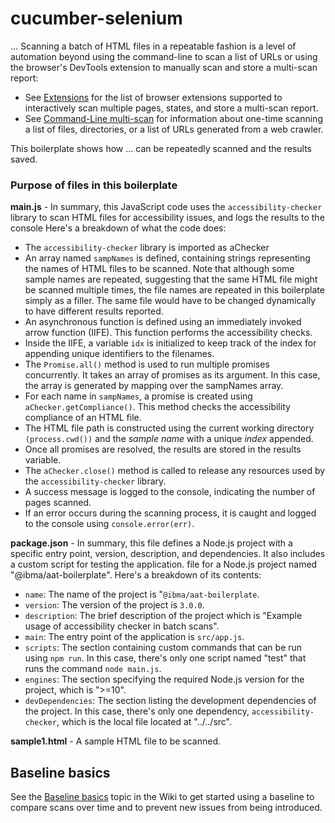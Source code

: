 # cucumber-selenium


... Scanning a batch of HTML files in a repeatable fashion is a level of automation beyond using the command-line to scan a list of URLs or using the browser's DevTools extension to manually scan and store a multi-scan report:
- See [Extensions](https://github.com/IBMa/equal-access/wiki#extensions) for the list of browser extensions supported to interactively scan multiple pages, states, and store a multi-scan report.
- See [Command-Line multi-scan](https://github.com/IBMa/equal-access/wiki#scanning-multiple-pages) for information about one-time scanning a list of files, directories, or a list of URLs generated from a web crawler.

This boilerplate shows how ... can be repeatedly scanned and the results saved.

### Purpose of files in this boilerplate

**main.js** - In summary, this JavaScript code uses the `accessibility-checker` library to scan HTML files for accessibility issues,
and logs the results to the console
Here's a breakdown of what the code does:

- The `accessibility-checker` library is imported as aChecker
- An array named `sampNames` is defined, containing strings representing the names of HTML files to be scanned. Note that although some sample names are repeated, suggesting that the same HTML file might be scanned multiple times, the file names are repeated in this boilerplate simply as a filler. The same file would have to be changed dynamically to have different results reported.
- An asynchronous function is defined using an immediately invoked arrow function (IIFE). This function performs the accessibility checks.
- Inside the IIFE, a variable `idx` is initialized to keep track of the index for appending unique identifiers to the filenames.
- The `Promise.all()` method is used to run multiple promises concurrently. It takes an array of promises as its argument. In this case, the array is generated by mapping over the sampNames array.
- For each name in `sampNames`, a promise is created using `aChecker.getCompliance()`. This method checks the accessibility compliance of an HTML file.
- The HTML file path is constructed using the current working directory `(process.cwd())` and the _sample name_ with a unique _index_ appended.
- Once all promises are resolved, the results are stored in the results variable.
- The `aChecker.close()` method is called to release any resources used by the `accessibility-checker` library.
- A success message is logged to the console, indicating the number of pages scanned.
- If an error occurs during the scanning process, it is caught and logged to the console using `console.error(err)`.

**package.json** - In summary, this file defines a Node.js project with a specific entry point, version, description, and dependencies. It also includes a custom script for testing the application. 
 file for a Node.js project named "@ibma/aat-boilerplate". Here's a breakdown of its contents:
- `name`: The name of the project is "`@ibma/aat-boilerplate`.
- `version`: The version of the project is `3.0.0`.
- `description`: The brief description of the project which is "Example usage of accessibility checker in batch scans".
- `main`: The entry point of the application is `src/app.js`.
- `scripts`: The section containing custom commands that can be run using `npm run`. In this case, there's only one script named "test" that runs the command `node main.js`.
- `engines`: The section specifying the required Node.js version for the project, which is ">=10".
- `devDependencies`: The section listing the development dependencies of the project. In this case, there's only one dependency, `accessibility-checker`, which is the local file located at "../../src".

**sample1.html** - A sample HTML file to be scanned. 

## Baseline basics

See the [Baseline basics](https://github.com/IBMa/equal-access/wiki#baseline-basics) topic in the Wiki to get started using a baseline to compare scans over time and to prevent new issues from being introduced.
